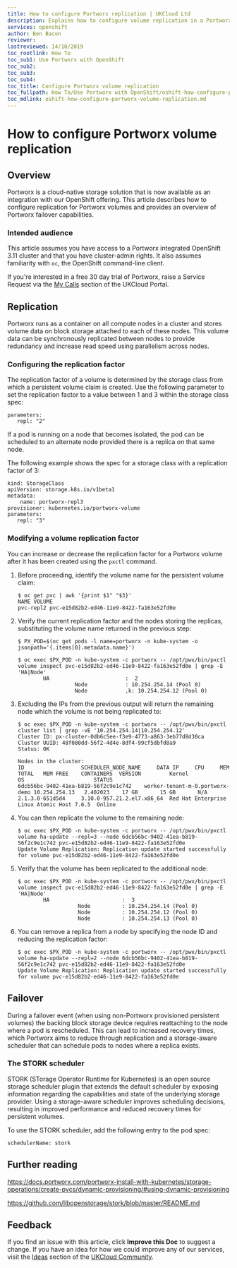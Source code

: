 ```yaml
---
title: How to configure Portworx replication | UKCloud Ltd
description: Explains how to configure volume replication in a Portworx integrated OpenShift cluster
services: openshift
author: Ben Bacon
reviewer:
lastreviewed: 14/10/2019
toc_rootlink: How To
toc_sub1: Use Portworx with OpenShift
toc_sub2:
toc_sub3:
toc_sub4:
toc_title: Configure Portworx volume replication
toc_fullpath: How To/Use Portworx with OpenShift/oshift-how-configure-portworx-volume-replication.md
toc_mdlink: oshift-how-configure-portworx-volume-replication.md
---
```


# How to configure Portworx volume replication

## Overview

Portworx is a cloud-native storage solution that is now available as an integration with our OpenShift offering. This article describes how to configure replication for Portworx volumes and provides an overview of Portworx failover capabilities.

### Intended audience

This article assumes you have access to a Portworx integrated OpenShift 3.11 cluster and that you have cluster-admin rights. It also assumes familiarity with `oc`, the OpenShift command-line client. 

If you're interested in a free 30 day trial of Portworx, raise a Service Request via the [My Calls](https://portal.skyscapecloud.com/support/ivanti) section of the UKCloud Portal.

## Replication

Portworx runs as a container on all compute nodes in a cluster and stores volume data on block storage attached to each of these nodes. This volume data can be synchronously replicated between nodes to provide redundancy and increase read speed using parallelism across nodes.

### Configuring the replication factor

The replication factor of a volume is determined by the storage class from which a persistent volume claim is created. Use the following parameter to set the replication factor to a value between 1 and 3 within the storage class spec:

```none
parameters:
   repl: "2"
```

If a pod is running on a node that becomes isolated, the pod can be scheduled to an alternate node provided there is a replica on that same node.

The following example shows the spec for a storage class with a replication factor of 3:

```none
kind: StorageClass
apiVersion: storage.k8s.io/v1beta1
metadata:
    name: portworx-repl3
provisioner: kubernetes.io/portworx-volume
parameters:
   repl: "3"
```

### Modifying a volume replication factor

You can increase or decrease the replication factor for a Portworx volume after it has been created using the `pxctl` command.

1. Before proceeding, identify the volume name for the persistent volume claim:

    ```none
    $ oc get pvc | awk '{print $1" "$3}'
    NAME VOLUME
    pvc-repl2 pvc-e15d82b2-ed46-11e9-8422-fa163e52fd0e
    ```

2. Verify the current replication factor and the nodes storing the replicas, substituting the volume name returned in the previous step:

    ```none
    $ PX_POD=$(oc get pods -l name=portworx -n kube-system -o jsonpath='{.items[0].metadata.name}')
    
    $ oc exec $PX_POD -n kube-system -c portworx -- /opt/pwx/bin/pxctl volume inspect pvc-e15d82b2-ed46-11e9-8422-fa163e52fd0e | grep -E 'HA|Node'
            HA                        :  2
                      Node            : 10.254.254.14 (Pool 0)
                      Node            ,k: 10.254.254.12 (Pool 0)
    ```

3. Excluding the IPs from the previous output will return the remaining node which the volume is not being replicated to:

    ```none
    $ oc exec $PX_POD -n kube-system -c portworx -- /opt/pwx/bin/pxctl cluster list | grep -vE '10.254.254.14|10.254.254.12'
    Cluster ID: px-cluster-0db6c5ee-f3e9-4773-a863-3eb77d8d30ca
    Cluster UUID: 48f080dd-56f2-4d4e-8df4-99cf5dbfd8a9
    Status: OK
    
    Nodes in the cluster:
    ID					SCHEDULER_NODE_NAME		DATA IP		CPU		MEM TOTAL	MEM FREE	CONTAINERS	VERSION			Kernel				OS						STATUS
    6dcb56bc-9402-41ea-b819-56f2c9e1c742	worker-tenant-m-0.portworx-demo	10.254.254.13	2.402023	17 GB		15 GB		N/A		2.1.3.0-651d5d4		3.10.0-957.21.2.el7.x86_64	Red Hat Enterprise Linux Atomic Host 7.6.5	Online
    ```

4. You can then replicate the volume to the remaining node:

    ```none
    $ oc exec $PX_POD -n kube-system -c portworx -- /opt/pwx/bin/pxctl volume ha-update --repl=3 --node 6dcb56bc-9402-41ea-b819-56f2c9e1c742 pvc-e15d82b2-ed46-11e9-8422-fa163e52fd0e
    Update Volume Replication: Replication update started successfully for volume pvc-e15d82b2-ed46-11e9-8422-fa163e52fd0e
    ```

5. Verify that the volume has been replicated to the additional node:

    ```none
    $ oc exec $PX_POD -n kube-system -c portworx -- /opt/pwx/bin/pxctl volume inspect pvc-e15d82b2-ed46-11e9-8422-fa163e52fd0e | grep -E 'HA|Node'
            HA                       :  3
                       Node          : 10.254.254.14 (Pool 0)
                       Node          : 10.254.254.12 (Pool 0)
                       Node          : 10.254.254.13 (Pool 0)
    ```

6. You can remove a replica from a node by specifying the node ID and reducing the replication factor:

    ```none
    $ oc exec $PX_POD -n kube-system -c portworx -- /opt/pwx/bin/pxctl volume ha-update --repl=2 --node 6dcb56bc-9402-41ea-b819-56f2c9e1c742 pvc-e15d82b2-ed46-11e9-8422-fa163e52fd0e
    Update Volume Replication: Replication update started successfully for volume pvc-e15d82b2-ed46-11e9-8422-fa163e52fd0e
    ```

## Failover

During a failover event (when using non-Portworx provisioned persistent volumes) the backing block storage device requires reattaching to the node where a pod is rescheduled. This can lead to increased recovery times, which Portworx aims to reduce through replication and a storage-aware scheduler that can schedule pods to nodes where a replica exists.

### The STORK scheduler

STORK (STorage Operator Runtime for Kubernetes) is an open source storage scheduler plugin that extends the default scheduler by exposing information regarding the capabilities and state of the underlying storage provider. Using a storage-aware scheduler improves scheduling decisions, resulting in improved performance and reduced recovery times for persistent volumes.

To use the STORK scheduler, add the following entry to the pod spec:

```none
schedulerName: stork
```

## Further reading

<https://docs.portworx.com/portworx-install-with-kubernetes/storage-operations/create-pvcs/dynamic-provisioning/#using-dynamic-provisioning>

<https://github.com/libopenstorage/stork/blob/master/README.md>

## Feedback

If you find an issue with this article, click **Improve this Doc** to suggest a change. If you have an idea for how we could improve any of our services, visit the [Ideas](https://community.ukcloud.com/ideas) section of the [UKCloud Community](https://community.ukcloud.com).
